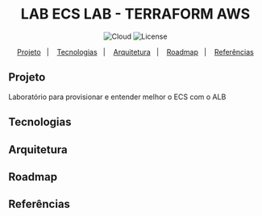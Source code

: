 <h1 align="center"> LAB ECS LAB - TERRAFORM AWS </h1>

<p align="center">
  <img alt="Cloud" src="https://img.shields.io/static/v1?label=Cloud&message=AWS&color=8257E5&labelColor=000000"  />
  <img alt="License" src="https://img.shields.io/static/v1?label=license&message=MIT&color=49AA26&labelColor=000000">
</p>

<p align="center">
  <a href="#projeto">Projeto</a>&nbsp;&nbsp;&nbsp;|&nbsp;&nbsp;&nbsp;
  <a href="#tecnologias">Tecnologias</a>&nbsp;&nbsp;&nbsp;|&nbsp;&nbsp;&nbsp;
  <a href="#arquitetura">Arquitetura</a>&nbsp;&nbsp;&nbsp;|&nbsp;&nbsp;&nbsp;
  <a href="#roadmap">Roadmap</a>&nbsp;&nbsp;&nbsp;|&nbsp;&nbsp;&nbsp;
  <a href="#referências">Referências</a>
</p>

## Projeto
Laboratório para provisionar e entender melhor o ECS com o ALB 

## Tecnologias

## Arquitetura

## Roadmap

## Referências